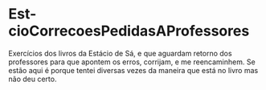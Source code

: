 # Est-cioCorrecoesPedidasAProfessores
Exercícios dos livros da Estácio de Sá, e que aguardam retorno dos professores para que apontem os erros, corrijam, e me reencaminhem. Se estão aqui é porque tentei diversas vezes da maneira que está no livro mas não deu certo.
